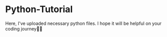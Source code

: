 # Python-Tutorial
Here, I've uploaded necessary python files. I hope it will be helpful on your coding journey🙂🙂
